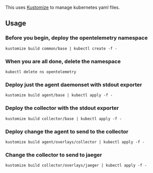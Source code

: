 This uses [Kustomize](https://github.com/kubernetes-sigs/kustomize) to manage
kubernetes yaml files.

## Usage

### Before you begin, deploy the opentelemetry namespace
```
kustomize build common/base | kubectl create -f -
```

### When you are all done, delete the namespace
```
kubectl delete ns opentelemetry
```

### Deploy just the agent daemonset with stdout exporter
```
kustomize build agent/base | kubectl apply -f -
```

### Deploy the collector with the stdout exporter
```
kustomize build collector/base | kubectl apply -f -
```

### Deploy change the agent to send to the collector
```
kustomize build agent/overlays/collector | kubectl apply -f -
```

### Change the collector to send to jaeger
```
kustomize build collector/overlays/jaeger | kubectl apply -f -
```

